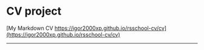 # CV project

[My Markdown CV https://igor2000xp.github.io/rsschool-cv/cv](https://igor2000xp.github.io/rsschool-cv/cv)

********
